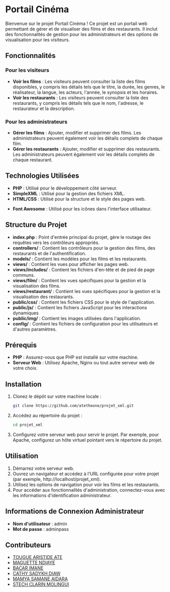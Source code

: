 # Portail Cinéma

Bienvenue sur le projet Portail Cinéma ! Ce projet est un portail web permettant de gérer et de visualiser des films et des restaurants. Il inclut des fonctionnalités de gestion pour les administrateurs et des options de visualisation pour les visiteurs.

## Fonctionnalités

### Pour les visiteurs

- **Voir les films** : Les visiteurs peuvent consulter la liste des films disponibles, y compris les détails tels que le titre, la durée, les genres, le réalisateur, la langue, les acteurs, l'année, le synopsis et les horaires.
- **Voir les restaurants** : Les visiteurs peuvent consulter la liste des restaurants, y compris les détails tels que le nom, l'adresse, le restaurateur et la description.

### Pour les administrateurs

- **Gérer les films** : Ajouter, modifier et supprimer des films. Les administrateurs peuvent également voir les détails complets de chaque film.
- **Gérer les restaurants** : Ajouter, modifier et supprimer des restaurants. Les administrateurs peuvent également voir les détails complets de chaque restaurant.

## Technologies Utilisées

- **PHP** : Utilisé pour le développement côté serveur.
- **SimpleXML** : Utilisé pour la gestion des fichiers XML.
- **HTML/CSS** : Utilisé pour la structure et le style des pages web.
<!-- - **JavaScript** : Peut être utilisé pour des interactions dynamiques (non couvert dans ce projet). -->
- **Font Awesome** : Utilisé pour les icônes dans l'interface utilisateur.

## Structure du Projet

- **index.php** : Point d'entrée principal du projet, gère le routage des requêtes vers les contrôleurs appropriés.
- **controllers/** : Contient les contrôleurs pour la gestion des films, des restaurants et de l'authentification.
- **models/** : Contient les modèles pour les films et les restaurants.
- **views/** : Contient les vues pour afficher les pages web.
- **views/includes/** : Contient les fichiers d'en-tête et de pied de page communs.
- **views/film/** : Contient les vues spécifiques pour la gestion et la visualisation des films.
- **views/restaurant/** : Contient les vues spécifiques pour la gestion et la visualisation des restaurants.
- **public/css/** : Contient les fichiers CSS pour le style de l'application.
- **public/js/** : Contient les fichiers JavaScript pour les interactions dynamiques
- **public/img/** : Contient les images utilisées dans l'application.
- **config/** : Contient les fichiers de configuration pour les utilisateurs et d'autres paramètres.

## Prérequis

- **PHP** : Assurez-vous que PHP est installé sur votre machine.
- **Serveur Web** : Utilisez Apache, Nginx ou tout autre serveur web de votre choix.

## Installation

1. Clonez le dépôt sur votre machine locale :
   ```sh
   git clone https://github.com/atetheone/projet_xml.git
   ```
2. Accédez au répertoire du projet :
   ```sh
   cd projet_xml
   ```
3. Configurez votre serveur web pour servir le projet. Par exemple, pour Apache, configurez un hôte virtuel pointant vers le répertoire du projet.

## Utilisation

1. Démarrez votre serveur web.
2. Ouvrez un navigateur et accédez à l'URL configurée pour votre projet (par exemple, http://localhost/projet_xml).
3. Utilisez les options de navigation pour voir les films et les restaurants.
4. Pour accéder aux fonctionnalités d'administration, connectez-vous avec les informations d'identification administrateur.

## Informations de Connexion Administrateur

- **Nom d'utilisateur** : admin
- **Mot de passe** : adminpass


## Contributeurs

- [TOUGUE ARISTIDE ATE](https://github.com/atetheone) 
- [MAGUETTE NDIAYE](https://github.com/onlyMaguette)
- [BACAR IMANE](https://github.com/username3)
- [CATHY SADYKH DIAW](https://github.com/username4)
- [MAMYA SAMANE AIDARA](https://github.com/username4)
- [STECH CLARIN MOLINGUI](https://github.com/username4)


